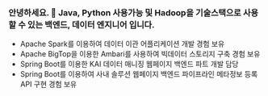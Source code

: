 ### 안녕하세요. 👋 Java, Python 사용가능 및 Hadoop을 기술스택으로 사용할 수 있는 백엔드, 데이터 엔지니어 입니다.

- Apache Spark를 이용하여 데이터 이관 어플리케이션 개발 경험 보유
- Apache BigTop을 이용한 Ambari를 사용하여 빅데이터 스토리지 구축 경험 보유 
- Spring Boot를 이용한 KAI 데이터 매니징 웹페이지 백엔드 파트 개발 담당
- Spring Boot를 이용하여 사내 솔루션 웹페이지 백엔드 파이프라인 메타정보 등록 API 구현 경험 보유


<!--
**KimHyungkeun/KimHyungkeun** is a ✨ _special_ ✨ repository because its `README.md` (this file) appears on your GitHub profile.

Here are some ideas to get you started:

- 🔭 I’m currently working on ...
- 🌱 I’m currently learning ...
- 👯 I’m looking to collaborate on ...
- 🤔 I’m looking for help with ...
- 💬 Ask me about ...
- 📫 How to reach me: ...
- 😄 Pronouns: ...
- ⚡ Fun fact: ...
-->
